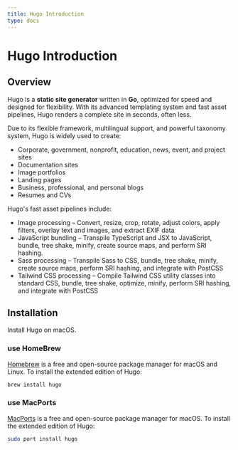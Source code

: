 ```yaml
---
title: Hugo Introduction
type: docs
---
```


# Hugo Introduction

## Overview

Hugo is a **static site generator** written in **Go**, optimized for speed and designed for flexibility. With its advanced templating system and fast asset pipelines, Hugo renders a complete site in seconds, often less.

Due to its flexible framework, multilingual support, and powerful taxonomy system, Hugo is widely used to create:

- Corporate, government, nonprofit, education, news, event, and project sites
- Documentation sites
- Image portfolios
- Landing pages
- Business, professional, and personal blogs
- Resumes and CVs

Hugo's fast asset pipelines include:

- Image processing – Convert, resize, crop, rotate, adjust colors, apply filters, overlay text and images, and extract EXIF data
- JavaScript bundling – Transpile TypeScript and JSX to JavaScript, bundle, tree shake, minify, create source maps, and perform SRI hashing.
- Sass processing – Transpile Sass to CSS, bundle, tree shake, minify, create source maps, perform SRI hashing, and integrate with PostCSS
- Tailwind CSS processing – Compile Tailwind CSS utility classes into standard CSS, bundle, tree shake, optimize, minify, perform SRI hashing, and integrate with PostCSS


## Installation

Install Hugo on macOS.

### use HomeBrew

[Homebrew](https://brew.sh/) is a free and open-source package manager for macOS and Linux. To install the extended edition of Hugo:

```sh
brew install hugo
```

### use MacPorts

[MacPorts](https://www.macports.org/) is a free and open-source package manager for macOS. To install the extended edition of Hugo:

```sh
sudo port install hugo
```

